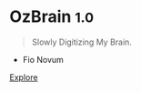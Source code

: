 <!-- _coverpage.md -->

# OzBrain <small>1.0</small>

> Slowly Digitizing My Brain.

- Fio Novum

[Explore](#Overview)
